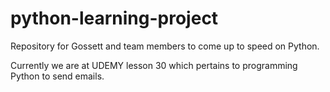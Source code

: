 # python-learning-project
Repository for Gossett and team members to come up to speed on Python.

Currently we are at UDEMY lesson 30 which pertains to programming
Python to send emails.
